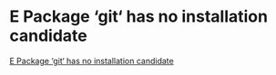 # E Package ‘git‘ has no installation candidate
[E Package ‘git‘ has no installation candidate](https://aiwithcloud.com/2022/09/15/e_package_git_has_no_installation_candidate/)